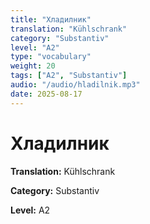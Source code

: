 ```yaml
---
title: "Хладилник"
translation: "Kühlschrank"
category: "Substantiv"
level: "A2"
type: "vocabulary"
weight: 20
tags: ["A2", "Substantiv"]
audio: "/audio/hladilnik.mp3"
date: 2025-08-17
---
```


# Хладилник

**Translation:** Kühlschrank

**Category:** Substantiv

**Level:** A2

